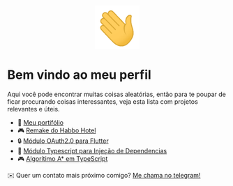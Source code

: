 <p align="center">
  <img style="margin: 0 auto" src="https://github.com/ABSphreak/ABSphreak/blob/master/gifs/Hi.gif" height="100">
</p>

# Bem vindo ao meu perfil

Aqui você pode encontrar muitas coisas aleatórias, então para te poupar de ficar procurando coisas interessantes, veja esta lista com projetos relevantes e úteis.

- 💼 [Meu portifólio](http://salomaosnff.github.io/)
- 🎮 [Remake do Habbo Hotel](https://github.com/open-hotel)
- 🔒 [Módulo OAuth2.0 para Flutter](https://github.com/salomaosnff/oauth_dio)
- 💉 [Módulo Typescript para Injeção de Dependencias](https://github.com/open-hotel/injets)
- 🎮 [Algorítimo A* em TypeScript](https://github.com/salomaosnff/A-Typescript)

✉️ Quer um contato mais próximo comigo? [Me chama no telegram!](https://t.me/salomaosnff)
